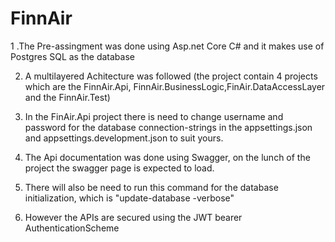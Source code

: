 # FinnAir

1 .The Pre-assingment was done using Asp.net Core C# and it makes use of Postgres SQL as the database

2. A multilayered Achitecture was followed (the project contain 4 projects which are the FinnAir.Api, FinnAir.BusinessLogic,FinAir.DataAccessLayer and the FinnAir.Test)

3. In the FinAir.Api project  there is need to change username and password for the database connection-strings in the appsettings.json and appsettings.development.json to suit yours.

4. The Api documentation was done using Swagger, on the lunch of the project the swagger page is expected to load.

5. There will also be need to run this command for the database initialization, which is "update-database -verbose"

6. However the APIs are secured using the JWT bearer AuthenticationScheme
